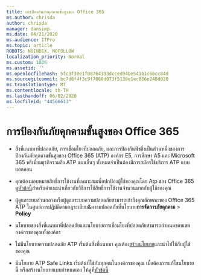 ```yaml
---
title: การป้องกันภัยคุกคามขั้นสูงของ Office 365
ms.author: chrisda
author: chrisda
manager: dansimp
ms.date: 04/21/2020
ms.audience: ITPro
ms.topic: article
ROBOTS: NOINDEX, NOFOLLOW
localization_priority: Normal
ms.custom: 1036
ms.assetid: ''
ms.openlocfilehash: 5fc3f30e1f08764393dcced94be541b1c6bcc84d
ms.sourcegitcommit: bc7d6f4f3c9f7060d073f5130e1ec856e248d020
ms.translationtype: MT
ms.contentlocale: th-TH
ms.lasthandoff: 06/02/2020
ms.locfileid: "44506613"
---
```

# <a name="office-365-advanced-threat-protection"></a>การป้องกันภัยคุกคามขั้นสูงของ Office 365

- สิ่งที่แนบมาที่ปลอดภัย, การเชื่อมโยงที่ปลอดภัย, และการป้องกันฟิชชิ่งเป็นส่วนหนึ่งของการป้องกันภัยคุกคามขั้นสูงของ Office 365 (ATP) องค์กร E5, การศึกษา A5 และ Microsoft 365 พรีเมี่ยมธุรกิจรวมถึง ATP แผนอื่นๆ ทั้งหมดจําเป็นต้องมีการสมัครใช้บริการ ATP แบบแอดออน

- คุณต้องมอบหมายสิทธิ์การใช้งานที่เหมาะสมเพื่อปกป้องผู้ใช้ของคุณโดย Atp ของ Office 365 ดู[หัวข้อนี้](https://docs.microsoft.com/microsoft-365/admin/add-users/add-users)สําหรับคําแนะนําเกี่ยวกับวิธีการใช้สิทธิ์การใช้งานจํานวนมากกับผู้ใช้ของคุณ

- ผู้ดูแลระบบส่วนกลางหรือผู้ดูแลระบบความปลอดภัยสามารถเข้าถึงคุณลักษณะของ Office 365 ATP ในศูนย์การปฏิบัติตามกฎระเบียบ&ความปลอดภัยที่นโยบาย**การจัดการภัยคุกคาม** \> **Policy**

- นโยบายของสิ่งที่แนบมาที่ปลอดภัยและนโยบายการเชื่อมโยงที่ปลอดภัยสามารถกําหนดขอบเขตองค์กรของคุณทั้งองค์กร

- ไม่มีนโยบายความปลอดภัย ATP เริ่มต้นสิ่งที่แนบมา คุณต้อง[สร้างนโยบาย](https://docs.microsoft.com/microsoft-365/security/office-365-security/set-up-atp-safe-attachments-policies)และนําไปใช้กับผู้ใช้ของคุณ

- มีนโยบาย ATP Safe Links เริ่มต้นที่ใช้กับทุกคนในองค์กรของคุณ เมื่อต้องการแก้ไขนโยบายนี้ หรือสร้างนโยบายแบบกําหนดเอง ให้ดูที่[หัวข้อนี้](https://docs.microsoft.com/microsoft-365/security/office-365-security/set-up-atp-safe-links-policies)

